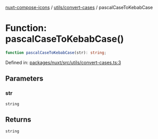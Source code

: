 [nuxt-compose-icons](../../../modules.md) / [utils/convert-cases](../index.md) / pascalCaseToKebabCase

# Function: pascalCaseToKebabCase()

```ts
function pascalCaseToKebabCase(str): string;
```

Defined in: [packages/nuxt/src/utils/convert-cases.ts:3](https://github.com/arthur-plazanet/nuxt-compose-icons/blob/99c7adb9fc4bc50d94b098116a004219498c2ced/packages/nuxt/src/utils/convert-cases.ts#L3)

## Parameters

### str

`string`

## Returns

`string`
